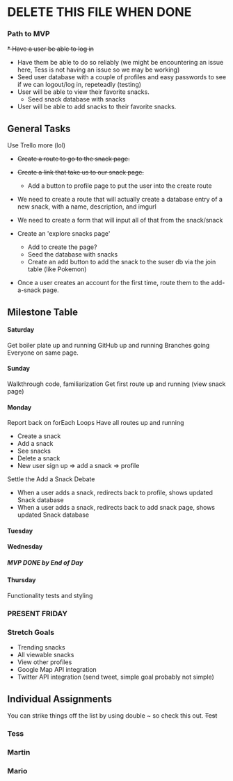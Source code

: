 # DELETE THIS FILE WHEN DONE

### Path to MVP

~~* Have a user be able to log in~~
  * Have them be able to do so reliably (we might be encountering an issue here, Tess is not having an issue so we may be working)
  * Seed user database with a couple of profiles and easy passwords to see if we can logout/log in, repeteadly (testing)
* User will be able to view their favorite snacks.
  * Seed snack database with snacks
* User will be able to add snacks to their favorite snacks.

## General Tasks
Use Trello more (lol)
* ~~Create a route to go to the snack page.~~
* ~~Create a link that take us to our snack page.~~
  * Add a button to profile page to put the user into the create route
* We need to create a route that will actually create a database entry of a new snack, with a name, description, and imgurl
* We need to create a form that will input all of that from the snack/snack

* Create an 'explore snacks page'
  * Add to create the page?
  * Seed the database with snacks
  * Create an add button to add the snack to the suser db via the join table (like Pokemon)

* Once a user creates an account for the first time, route them to the add-a-snack page.

## Milestone Table
#### Saturday
Get boiler plate up and running
GitHub up and running
 Branches going
 Everyone on same page.

#### Sunday
Walkthrough code, familiarization
Get first route up and running (view snack page)

#### Monday
Report back on forEach Loops
Have all routes up and running
* Create a snack
* Add a snack
* See snacks
* Delete a snack
* New user sign up => add a snack => profile

Settle the Add a Snack Debate
  * When a user adds a snack, redirects back to profile, shows updated Snack database
  * When a user adds a snack, redirects back to add snack page, shows updated Snack database

#### Tuesday

#### Wednesday
##### MVP DONE by End of Day
#### Thursday
Functionality tests and styling
### PRESENT FRIDAY



### Stretch Goals

* Trending snacks
* All viewable snacks
* View other profiles
* Google Map API integration
* Twitter API integration (send tweet, simple goal probably not simple)

## Individual Assignments
You can strike things off the list by using double ~ so check this out. ~~Test~~
### Tess

### Martin

### Mario